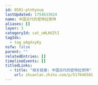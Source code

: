 ```yaml
---
id: 0501-ptnhyouq
lastUpdated: 1754633624
name: 中国古代的密特拉崇拜
aliases: []
layer: 3
categoryId: cat_uWLHUZtI
tagIds:
  - tag_eAgXxyKy
nsfw: false
parent: ""
relatedEntries: []
timelineEvents: []
titledLinks:
  - title: "相关链接: 中国古代的密特拉崇拜"
    url: zhuanlan.zhihu.com/p/517646501
---
```


